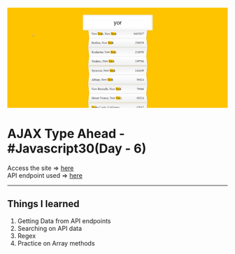![Site Snap](site_snap.jpg)

# AJAX Type Ahead - #Javascript30(Day - 6)

Access the site &rArr; [here](https://ashwin776.github.io/JS-Projects/14.%20JS30%20-%20Day6%20-%20AJAX%20Type%20Ahead/)\
API endpoint used &rArr; [here](https://gist.githubusercontent.com/Miserlou/c5cd8364bf9b2420bb29/raw/2bf258763cdddd704f8ffd3ea9a3e81d25e2c6f6/cities.json)

---

## Things I learned

1. Getting Data from API endpoints
2. Searching on API data
3. Regex
4. Practice on Array methods